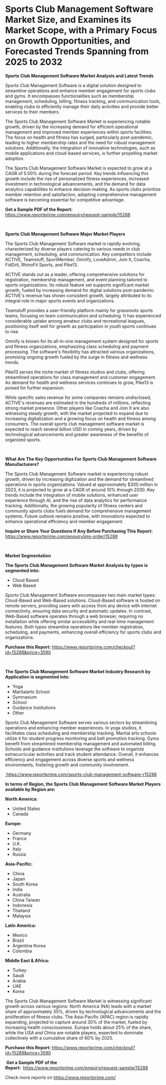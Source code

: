 <p><h1>Sports Club Management Software Market Size, and Examines its Market Scope, with a Primary Focus on Growth Opportunities, and Forecasted Trends Spanning from 2025 to 2032</h1></p><p><strong>Sports Club Management Software Market Analysis and Latest Trends</strong></p>
<p><p>Sports Club Management Software is a digital solution designed to streamline operations and enhance member engagement for sports clubs and gyms. It encompasses functionalities such as membership management, scheduling, billing, fitness tracking, and communication tools, enabling clubs to efficiently manage their daily activities and provide better services to their members.</p><p>The Sports Club Management Software Market is experiencing notable growth, driven by the increasing demand for efficient operational management and improved member experiences within sports facilities. The focus on health and fitness has surged, particularly post-pandemic, leading to higher membership rates and the need for robust management solutions. Additionally, the integration of innovative technologies, such as mobile applications and cloud-based services, is further propelling market adoption.</p><p>The Sports Club Management Software Market is expected to grow at a CAGR of 5.00% during the forecast period. Key trends influencing this growth include the rise of personalized fitness experiences, increased investment in technological advancements, and the demand for data analytics capabilities to enhance decision-making. As sports clubs prioritize member retention and satisfaction, adopting comprehensive management software is becoming essential for competitive advantage.</p></p>
<p><strong>Get a Sample PDF of the Report:&nbsp;</strong> <a href="https://www.reportprime.com/enquiry/request-sample/15288?utm_campaign=3452&utm_medium=2&utm_source=Github&utm_content=ia&utm_term=20032025&utm_id=sports-club-management-software">https://www.reportprime.com/enquiry/request-sample/15288</a></p>
<p>&nbsp;</p>
<p><strong>Sports Club Management Software Major Market Players</strong></p>
<p><p>The Sports Club Management Software market is rapidly evolving, characterized by diverse players catering to various needs in club management, scheduling, and communication. Key competitors include ACTIVE, Teamstuff, SportMember, Omnify, LoveAdmin, Join It, Coacha, FidGrit, RhinoFit Sports, and Pike13.</p><p>ACTIVE stands out as a leader, offering comprehensive solutions for registration, membership management, and event planning tailored to sports organizations. Its robust feature set supports significant market growth, fueled by increasing demand for digital solutions post-pandemic. ACTIVE's revenue has shown consistent growth, largely attributed to its integral role in major sports events and organizations.</p><p>Teamstuff provides a user-friendly platform mainly for grassroots sports teams, focusing on team communication and scheduling. It has experienced considerable uptake among amateur clubs and recreational leagues, positioning itself well for growth as participation in youth sports continues to rise.</p><p>Omnify is known for its all-in-one management system designed for sports and fitness organizations, emphasizing class scheduling and payment processing. The software's flexibility has attracted various organizations, promising ongoing growth fueled by the surge in fitness and wellness trends.</p><p>Pike13 serves the niche market of fitness studios and clubs, offering streamlined operations for class management and customer engagement. As demand for health and wellness services continues to grow, Pike13 is poised for further expansion.</p><p>While specific sales revenue for some companies remains undisclosed, ACTIVE's revenues are estimated in the hundreds of millions, reflecting strong market presence. Other players like Coacha and Join It are also witnessing steady growth, with the market projected to expand due to increasing digitalization and a growing focus on health and fitness among consumers. The overall sports club management software market is expected to reach several billion USD in coming years, driven by technological advancements and greater awareness of the benefits of organized sports.</p></p>
<p>&nbsp;</p>
<p><strong>What Are The Key Opportunities For Sports Club Management Software Manufacturers?</strong></p>
<p><p>The Sports Club Management Software market is experiencing robust growth, driven by increasing digitization and the demand for streamlined operations in sports organizations. Valued at approximately $300 million in 2023, it is projected to grow at a CAGR of around 10% through 2030. Key trends include the integration of mobile solutions, enhanced user experience through AI, and the rise of data analytics for performance tracking. Additionally, the growing popularity of fitness centers and community sports clubs fuels demand for comprehensive management systems. Future outlook remains positive, with innovations expected to enhance operational efficiency and member engagement.</p></p>
<p><strong>Inquire or Share Your Questions If Any Before Purchasing This Report:</strong> <a href="https://www.reportprime.com/enquiry/pre-order/15288?utm_campaign=3452&utm_medium=2&utm_source=Github&utm_content=ia&utm_term=20032025&utm_id=sports-club-management-software">https://www.reportprime.com/enquiry/pre-order/15288</a></p>
<p>&nbsp;</p>
<p><strong>Market Segmentation</strong></p>
<p><strong>The Sports Club Management Software Market Analysis by types is segmented into:</strong></p>
<p><ul><li>Cloud Based</li><li>Web Based</li></ul></p>
<p><p>Sports Club Management Software encompasses two main market types: Cloud-Based and Web-Based solutions. Cloud-Based software is hosted on remote servers, providing users with access from any device with internet connectivity, ensuring data security and automatic updates. In contrast, Web-Based software operates through a web browser, requiring no installation while offering similar accessibility and real-time management features. Both types streamline operations like member registration, scheduling, and payments, enhancing overall efficiency for sports clubs and organizations.</p></p>
<p><strong>Purchase this Report:&nbsp;</strong><a href="https://www.reportprime.com/checkout?id=15288&price=3590&utm_campaign=3452&utm_medium=2&utm_source=Github&utm_content=ia&utm_term=20032025&utm_id=sports-club-management-software">https://www.reportprime.com/checkout?id=15288&price=3590</a></p>
<p>&nbsp;</p>
<p><strong>The Sports Club Management Software Market Industry Research by Application is segmented into:</strong></p>
<p><ul><li>Yoga</li><li>Martialarts School</li><li>Gymnasium</li><li>School</li><li>Guidance Institutions</li><li>Other</li></ul></p>
<p><p>Sports Club Management Software serves various sectors by streamlining operations and enhancing member experiences. In yoga studios, it facilitates class scheduling and membership tracking. Martial arts schools utilize it for student progress monitoring and belt promotion tracking. Gyms benefit from streamlined membership management and automated billing. Schools and guidance institutions leverage the software to organize extracurricular activities and track student attendance. Overall, it enhances efficiency and engagement across diverse sports and wellness environments, fostering growth and community involvement.</p></p>
<p><a href="https://www.reportprime.com/sports-club-management-software-r15288?utm_campaign=3452&utm_medium=2&utm_source=Github&utm_content=ia&utm_term=20032025&utm_id=sports-club-management-software">&nbsp;https://www.reportprime.com/sports-club-management-software-r15288</a></p>
<p><strong>In terms of Region, the Sports Club Management Software Market Players available by Region are:</strong></p>
<p>
    <p> <strong> North America: </strong>
        <ul>
            <li>United States</li>
            <li>Canada</li>
        </ul>
        </p> 
    <p> <strong> Europe: </strong>
        <ul>
            <li>Germany</li>
            <li>France</li>
            <li>U.K.</li>
            <li>Italy</li>
            <li>Russia</li>
        </ul>
        </p> 
    <p> <strong> Asia-Pacific: </strong>
        <ul>
            <li>China</li>
            <li>Japan</li>
            <li>South Korea</li>
            <li>India</li>
            <li>Australia</li>
            <li>China Taiwan</li>
            <li>Indonesia</li>
            <li>Thailand</li>
            <li>Malaysia</li>
        </ul>
        </p> 
    <p> <strong> Latin America: </strong>
        <ul>
            <li>Mexico</li>
            <li>Brazil</li>
            <li>Argentina Korea</li>
            <li>Colombia</li>
        </ul>
        </p> 
    <p> <strong> Middle East & Africa: </strong>
        <ul>
            <li>Turkey</li>
            <li>Saudi</li>
            <li>Arabia</li>
            <li>UAE</li>
            <li>Korea</li>
        </ul>
    </p>
    </p>
<p><p>The Sports Club Management Software Market is witnessing significant growth across various regions: North America (NA) leads with a market share of approximately 35%, driven by technological advancements and the proliferation of fitness clubs. The Asia-Pacific (APAC) region is rapidly expanding, projected to capture around 30% of the market, fueled by increasing health consciousness. Europe holds about 25% of the share, while the USA and China are notable players, expected to dominate collectively with a cumulative share of 60% by 2025.</p></p>
<p><strong>Purchase this Report: </strong><a href="https://www.reportprime.com/checkout?id=15288&price=3590&utm_campaign=3452&utm_medium=2&utm_source=Github&utm_content=ia&utm_term=20032025&utm_id=sports-club-management-software">https://www.reportprime.com/checkout?id=15288&price=3590</a></p>
<p>&nbsp;<strong>Get a Sample PDF of the Report:&nbsp;&nbsp;</strong><a href="https://www.reportprime.com/enquiry/request-sample/15288?utm_campaign=3452&utm_medium=2&utm_source=Github&utm_content=ia&utm_term=20032025&utm_id=sports-club-management-software">https://www.reportprime.com/enquiry/request-sample/15288</a></p>
<p><strong></strong></p>
<p>Check more reports on <a href="https://www.reportprime.com/?utm_campaign=3452&utm_medium=2&utm_source=Github&utm_content=ia&utm_term=20032025&utm_id=sports-club-management-software">https://www.reportprime.com/</a></p>